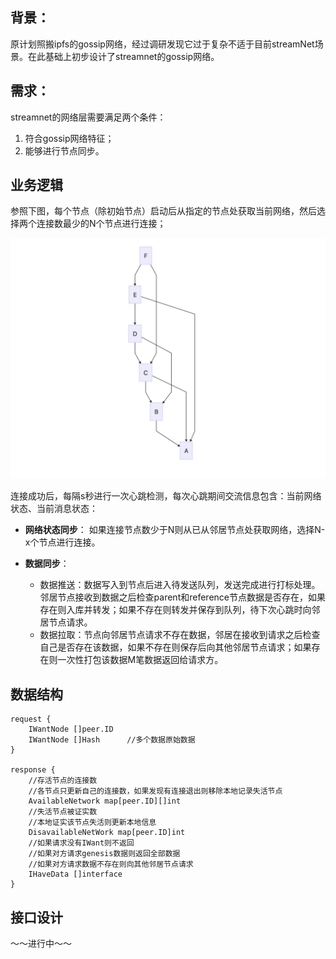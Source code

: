 ## 背景：
原计划照搬ipfs的gossip网络，经过调研发现它过于复杂不适于目前streamNet场景。在此基础上初步设计了streamnet的gossip网络。

## 需求：
streamnet的网络层需要满足两个条件：
1. 符合gossip网络特征；
2. 能够进行节点同步。

## 业务逻辑
参照下图，每个节点（除初始节点）启动后从指定的节点处获取当前网络，然后选择两个连接数最少的N个节点进行连接；

![gossip design](../imgs/gossip_design.png)

连接成功后，每隔s秒进行一次心跳检测，每次心跳期间交流信息包含：当前网络状态、当前消息状态：

- **网络状态同步**：
    如果连接节点数少于N则从已从邻居节点处获取网络，选择N-x个节点进行连接。

- **数据同步**：
    - 数据推送：数据写入到节点后进入待发送队列，发送完成进行打标处理。邻居节点接收到数据之后检查parent和reference节点数据是否存在，如果存在则入库并转发；如果不存在则转发并保存到队列，待下次心跳时向邻居节点请求。
    - 数据拉取：节点向邻居节点请求不存在数据，邻居在接收到请求之后检查自己是否存在该数据，如果不存在则保存后向其他邻居节点请求；如果存在则一次性打包该数据M笔数据返回给请求方。

## 数据结构
```
request {
    IWantNode []peer.ID
    IWantNode []Hash      //多个数据原始数据
}

response {
    //存活节点的连接数
    //各节点只更新自己的连接数，如果发现有连接退出则移除本地记录失活节点
    AvailableNetwork map[peer.ID][]int 
    //失活节点被证实数
    //本地证实该节点失活则更新本地信息
    DisavailableNetWork map[peer.ID]int  
    //如果请求没有IWant则不返回
    //如果对方请求genesis数据则返回全部数据
    //如果对方请求数据不存在则向其他邻居节点请求
    IHaveData []interface
}

```

## 接口设计
  ～～进行中～～
